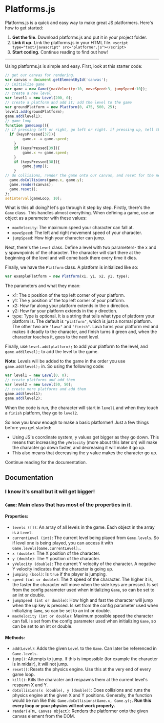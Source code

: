 # Platforms.js
Platforms.js is a quick and easy way to make great JS platformers. Here's how to get started:
1. **Get the file.** Download platforms.js and put it in your project folder.
2. **Link it up.** Link the platforms.js in your HTML file. 
`<script type="text/javascript" src="platformer.js"></script>`
3. **Start coding.** Continue reading to find out how!
________________________________________________________________________________________________________
Using platforms.js is simple and easy. First, look at this starter code:
``` javascript
// get our canvas for rendering.
var canvas = document.getElementById('canvas');
// initialize game
var game = new Game({maxVelocity:10, moveSpeed:3, jumpSpeed:10});
// create a new level
var level1 = new Level(200, 0);
// create a platform and add it; add the level to the game
var groundPlatform = new Platform(0, 475, 500, 25);
level1.add(groundPlatform);
game.add(level1);
// game loop
function gameLoop(){
// if pressing left or right, go left or right. if pressing up, tell the game to jump (won't jump if in midair for example)
  if (keysPressed[37]){
		game.x -= game.speed;
	}
	if (keysPressed[39]){
		game.x += game.speed;
	}
	if (keysPressed[38]){
		game.jump();
	}
// do collisions, render the game onto our canvas, and reset for the next game loop.
  game.doCollisions(game.x, game.y);
  game.render(canvas);
  game.reset();
};
setInterval(gameLoop, 10);
```
What is this all doing? let's go through it step by step. Firstly, there's the `Game` class. This handles almost everything. When defining a game, use an object as a parameter with these values:
* `maxVelocity`: The maximum speed your character can fall at.
* `moveSpeed`: The left and right movement speed of your character.
* `jumpSpeed`: How high your character can jump.

Next, there's the `Level` class. Define a level with two parameters- the x and y spawnpoints of the character. The character will start there at the beginning of the level and will come back there every time it dies.

Finally, we have the `Platform` class. A platform is initialized like so:
``` javascript
var examplePlatform = new Platform(x1, y1, x2, y1, type);
```
The parameters and what they mean:
* x1: The x position of the top left corner of your platform.
* y1: The y position of the top left corner of your platform.
* x2: How far along your platform extends in the x direction.
* y2: How far your platform extends in the y direction.
* type: Type is optional. It is a string that tells what type of platform your platform is. The default is `"platform"`, which is just a normal platform. The other two are `"lava"` and `"finish"`. Lava turns your platform red and makes it deadly to the character, and finish turns it green and, when the character touches it, goes to the next level.

Finally, use `level.add(platform);` to add your platform to the level, and `game.add(level);` to add the level to the game.

**Note:** Levels will be added to the game in the order you use `game.add(level);` in. So using the following code:
``` javascript
var level1 = new Level(0, 0);
// create platforms and add them
var level2 = new Level(50, 50);
// create more platforms and add them
game.add(level1);
game.add(level2);
```
When the code is run, the character will start in `level1` and when they touch a `finish` platform, they go to `level2`.

So now you know enough to make a basic platformer! Just a few things before you get started:
* Using JS's coordinate system, y values get bigger as they go down. This means that increasing the `yVelocity` (more about this later on) will make the character go down faster, and decreasing it will make it go up.
* This also means that decreasing the y value makes the character go up.

Continue reading for the documentation.


## Documentation
### I know it's small but it will get bigger!

### `Game`: Main class that has most of the properties in it.
#### Properties:
* `levels ([])`: An array of all levels in the game. Each object in the array is a `Level`.
* `currentLevel (int)`: The current level being played from `Game.levels`. So if level one is being played, you can access it with `Game.levels[Game.currentLevel];`.
* `x (double)`: The X position of the character.
* `y (double)`: The Y position of the character.
* `yVelocity (double)`: The current Y velocity of the character. A negative Y velocity indicates that the character is going up.
* `jumping (bool)`: Is `true` if the player is jumping.
* `speed (int or double)`: The X speed of the character. The higher it is, the faster the character will move when the side keys are pressed. Is set from the config parameter used when initializing `Game`, so can be set to an int or double.
* `jumpSpeed (int or double)`: How high and fast the character will jump when the up key is pressed. Is set from the config parameter used when initializing `Game`, so can be set to an int or double.
* `maxVelocity (int or double)`: Maximum possible speed the character can fall. Is set from the config parameter used when initializing `Game`, so can be set to an int or double.

#### Methods:
* `add(Level)`: Adds the given `Level` to the `Game`. Can later be referenced in `Game.levels`.
* `jump()`: Attempts to jump. If this is impossible (for example the character is in midair), it will not jump.
* `reset()`: Resets the physics engine. Use this at the very end of every game loop.
* `kill()`: Kills the character and respawns them at the current level's respawn X and Y.
* `doCollisions(x (double), y (double))`: Does collisions and runs the physics engine at the given X and Y positions. Generally, the function would be run like this: `Game.doCollisions(Game.x, Game.y);`. **Run this every loop or your physics will not work properly.**
* `render(HTML Canvas Object)`: Renders the platformer onto the given canvas element from the DOM.




